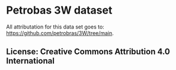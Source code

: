 # Petrobas 3W dataset

All attributation for this data set goes to: https://github.com/petrobras/3W/tree/main.
## License: Creative Commons Attribution 4.0 International

